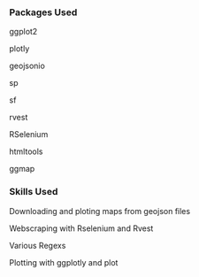 <h3><b>Packages Used </b></h3>

ggplot2

plotly

geojsonio

sp

sf

rvest

RSelenium

htmltools

ggmap

<h3><b>Skills Used </b></h3>

Downloading and ploting maps from geojson files

Webscraping with Rselenium and Rvest 

Various Regexs 

Plotting with ggplotly and plot


